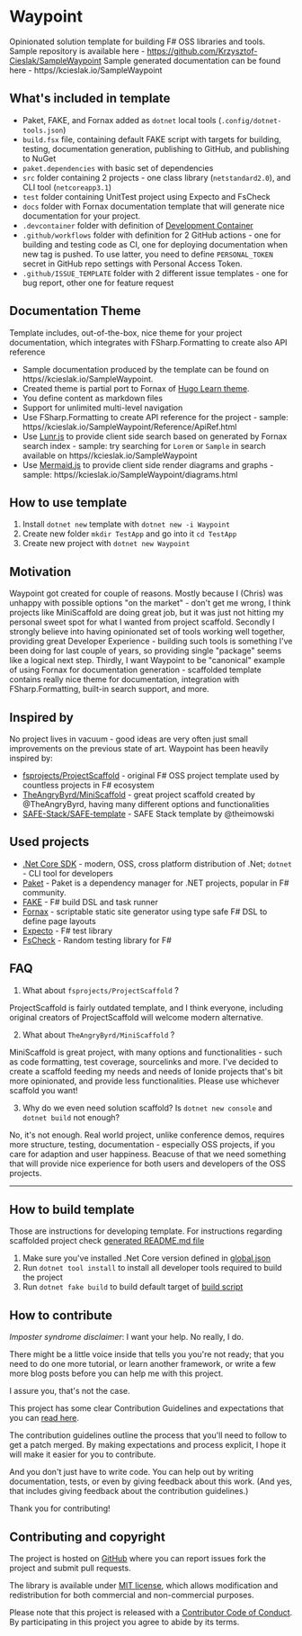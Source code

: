 # Waypoint

Opinionated solution template for building F# OSS libraries and tools.
Sample repository is available here - https://github.com/Krzysztof-Cieslak/SampleWaypoint
Sample generated documentation can be found here - https//kcieslak.io/SampleWaypoint

## What's included in template

* Paket, FAKE, and Fornax added as `dotnet` local tools (`.config/dotnet-tools.json`)
* `build.fsx` file, containing default FAKE script with targets for building, testing, documentation generation, publishing to GitHub, and publishing to NuGet
* `paket.dependencies` with basic set of dependencies
* `src` folder containing 2 projects - one class library (`netstandard2.0`), and CLI tool (`netcoreapp3.1`)
* `test` folder containing UnitTest project using Expecto and FsCheck
* `docs` folder with Fornax documentation template that will generate nice documentation for your project.
* `.devcontainer` folder with definition of [Development Container](https://code.visualstudio.com/docs/remote/containers)
* `.github/workflows` folder with definition for 2 GitHub actions - one for building and testing code as CI, one for deploying documentation when new tag is pushed. To use latter, you need to define `PERSONAL_TOKEN` secret in GitHub repo settings with Personal Access Token.
* `.github/ISSUE_TEMPLATE` folder with 2 different issue templates - one for bug report, other one for feature request

## Documentation Theme

Template includes, out-of-the-box, nice theme for your project documentation, which integrates with FSharp.Formatting to create also API reference

* Sample documentation produced by the template can be found on https//kcieslak.io/SampleWaypoint.
* Created theme is partial port to Fornax of [Hugo Learn theme](https://learn.netlify.com/en/).
* You define content as markdown files
* Support for unlimited multi-level navigation
* Use FSharp.Formatting to create API reference for the project - sample: https//kcieslak.io/SampleWaypoint/Reference/ApiRef.html
* Use [Lunr.js](https://lunrjs.com/) to provide client side search based on generated by Fornax search index - sample: try searching for `Lorem` or `Sample` in search available on https//kcieslak.io/SampleWaypoint
* Use [Mermaid.js](https://mermaid-js.github.io/mermaid/#/) to provide client side render diagrams and graphs - sample: https//kcieslak.io/SampleWaypoint/diagrams.html

## How to use template

1. Install `dotnet new` template with `dotnet new -i Waypoint`
2. Create new folder `mkdir TestApp` and go into it `cd TestApp`
3. Create new project with `dotnet new Waypoint`

## Motivation

Waypoint got created for couple of reasons. Mostly because I (Chris) was unhappy with possible options "on the market" - don't get me wrong, I think projects like MiniScaffold are doing great job, but it was just not hitting my personal sweet spot for what I wanted from project scaffold.
Secondly I strongly believe into having opinionated set of tools working well together, providing great Developer Experience - building such tools is something I've been doing for last couple of years, so providing single "package" seems like a logical next step.
Thirdly, I want Waypoint to be "canonical" example of using Fornax for documentation generation - scaffolded template contains really nice theme for documentation, integration with FSharp.Formatting, built-in search support, and more.


## Inspired by

No project lives in vacuum - good ideas are very often just small improvements on the previous state of art. Waypoint has been heavily inspired by:

* [fsprojects/ProjectScaffold](https://github.com/fsprojects/ProjectScaffold) - original F# OSS project template used by countless projects in F# ecosystem
* [TheAngryByrd/MiniScaffold](https://github.com/TheAngryByrd/MiniScaffold) - great project scaffold created by @TheAngryByrd, having many different options and functionalities
* [SAFE-Stack/SAFE-template](https://github.com/SAFE-Stack/SAFE-template) - SAFE Stack template by @theimowski

## Used projects

* [.Net Core SDK](https://dotnet.microsoft.com/download) - modern, OSS, cross platform distribution of .Net; `dotnet` - CLI tool for developers
* [Paket](https://fsprojects.github.io/Paket/) - Paket is a dependency manager for .NET projects, popular in F# community.
* [FAKE](https://fake.build/) - F# build DSL and task runner
* [Fornax](https://ionide.io/Tools/fornax.html) - scriptable static site generator using type safe F# DSL to define page layouts
* [Expecto](https://github.com/haf/expecto) - F# test library
* [FsCheck](https://github.com/fscheck/FsCheck) - Random testing library for F#

## FAQ

1. What about `fsprojects/ProjectScaffold` ?

ProjectScaffold is fairly outdated template, and I think everyone, including original creators of ProjectScaffold will welcome modern alternative.

2. What about `TheAngryByrd/MiniScaffold` ?

MiniScaffold is great project, with many options and functionalities - such as code formatting, test coverage, sourcelinks and more. I've decided to create a scaffold feeding my needs and needs of Ionide projects that's bit more opinionated, and provide less functionalities. Please use whichever scaffold you want!

3. Why do we even need solution scaffold? Is `dotnet new console` and `dotnet build` not enough?

No, it's not enough. Real world project, unlike conference demos, requires more structure, testing, documentation - especially OSS projects, if you care for adaption and user happiness. Beacuse of that we need something that will provide nice experience for both users and developers of the OSS projects.

---

## How to build template

Those are instructions for developing template. For instructions regarding scaffolded project check [generated README.md file](Content/README.md)

1. Make sure you've installed .Net Core version defined in [global.json](global.json)
2. Run `dotnet tool install` to install all developer tools required to build the project
3. Run `dotnet fake build` to build default target of [build script](build.fsx)

## How to contribute

*Imposter syndrome disclaimer*: I want your help. No really, I do.

There might be a little voice inside that tells you you're not ready; that you need to do one more tutorial, or learn another framework, or write a few more blog posts before you can help me with this project.

I assure you, that's not the case.

This project has some clear Contribution Guidelines and expectations that you can [read here](CONTRIBUTING.md).

The contribution guidelines outline the process that you'll need to follow to get a patch merged. By making expectations and process explicit, I hope it will make it easier for you to contribute.

And you don't just have to write code. You can help out by writing documentation, tests, or even by giving feedback about this work. (And yes, that includes giving feedback about the contribution guidelines.)

Thank you for contributing!


## Contributing and copyright

The project is hosted on [GitHub](https://github.com/ionide/waypoint) where you can report issues fork
the project and submit pull requests.

The library is available under [MIT license](LICENSE.md), which allows modification and redistribution for both commercial and non-commercial purposes.

Please note that this project is released with a [Contributor Code of Conduct](CODE_OF_CONDUCT.md). By participating in this project you agree to abide by its terms.